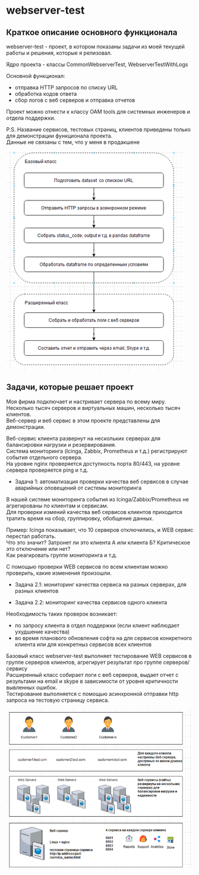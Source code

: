 #  webserver-test

## Краткое описание основного функционала

webserver-test - проект, в котором показаны задачи из моей текущей работы и решения, которые я релизовал.

Ядро проекта - классы CommonWebserverTest, WebserverTestWithLogs

Основной функционал:
- отправка HTTP запросов по списку URL
- обработка кодов ответа
- сбор логов с веб серверов и отправка отчетов

Проект можно отнести к классу OAM tools для системных инженеров и отдела поддержки.


P.S. Название сервисов, тестовых страниц, клиентов приведены только для демонстрации функционала проекта.
<br/>Данные не связаны с тем, что у меня в продакшене

![](images/short_description.png)

## Задачи, которые решает проект

Моя фирма подключает и настривает сервера по всему миру.
<br/>Несколько тысяч серверов и виртуальных машин, несколько тысяч клиентов.
<br/>Веб-сервер и веб сервис в этом проекте представлены для демонстрации.

Веб-сервис клиента развернут на нескольких серверах для балансировки нагрузки и резервирования.
<br/>Система мониторинга (Icinga, Zabbix, Prometheus и т.д.) регистрируют события отдельного сервера.
<br/>На уровне nginx проверяется доступность порта 80/443, на уровне сервера проверяется ping и т.д.
<br/>


- Задача 1: автоматизация проверки качества веб сервисов в случае аварийных оповещений от системы мониторинга

В нашей системе мониторинга события из Icinga/Zabbix/Prometheus не агрегированы по клиентам и сервисам.
<br/>Для проверки измений качества веб сервисов клиентов приходится тратить время на сбор, группировку, обобщение данных.

Пример: Icinga показывает, что 10 серверов отключились, и WEB сервис перестал работать.
<br/>Что это значит? Затронет ли это клиента А или клиента Б? Критическое это отключение или нет?
<br/>Как реагировать группе мониторинга и т.д.

С помощью проверки WEB сервисов по всем клиентам можно проверить, какие изменения произошли.


- Задача 2.1: мониторинг качества сервиса на разных серверах, для разных клиентов

- Задача 2.2: мониторинг качества сервисов одного клиента

Необходимость таких проверок возникает:
- по запросу клиента в отдел поддержки (если клиент наблюдает ухудшение качества)
- во время планового обновления софта на для сервисов конкретного клиента или для конкретныз сервисов всех клиентов

Базовый класс webserver-test выполняет тестирование WEB сервисов в группе серверов клиентов, агрегирует результат про группе серверов/сервису
<br/>Расширенный класс собирает логи с веб серверов, выдает отчет с результами на email и skype в зависимости от уровня критичности вывленных ошибок.
<br/>Тестирование выполняется с помощью асинхронной отправки http запроса на тестовую страницу сервиса.


![](images/detailed_model.png)
